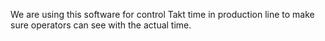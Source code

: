 We are using this software for control Takt time in production line to make sure operators can see with the actual time. 
